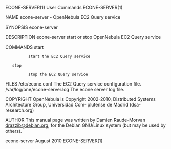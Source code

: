 ECONE-SERVER(1)                              User Commands                             ECONE-SERVER(1)

NAME
       econe-server - OpenNebula EC2 Query service

SYNOPSIS
       econe-server <COMMAND>

DESCRIPTION
       econe-server start or stop OpenNebula EC2 Query service

COMMANDS
       start

              start the EC2 Query service

       stop

              stop the EC2 Query service

FILES
       /etc/econe.conf
              The EC2 Query service configuration file.
       /var/log/one/econe-server.log
              The econe server log file.

COPYRIGHT
       OpenNebula  is  Copyright  2002-2010,  Distributed Systems Architecture Group, Universidad Com‐
       plutense de Madrid (dsa-research.org)

AUTHOR
       This manual page was written  by  Damien  Raude-Morvan  <drazzib@debian.org>,  for  the  Debian
       GNU/Linux system (but may be used by others).

econe-server                                  August 2010                              ECONE-SERVER(1)

